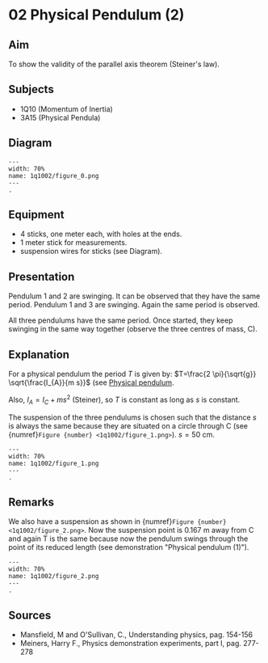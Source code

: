 # 02 Physical Pendulum (2)   
  
## Aim   
 To show the validity of the parallel axis theorem (Steiner's law).    
  
## Subjects   
* 1Q10 (Momentum of Inertia) 
* 3A15 (Physical Pendula)   

## Diagram
    
```{figure} figures/figure_0.png  
---  
width: 70%  
name: 1q1002/figure_0.png  
---  
. 
```
  
## Equipment   
 *  4 sticks, one meter each, with holes at the ends. 
 *  1 meter stick for measurements. 
 *  suspension wires for sticks (see Diagram).
    
  
## Presentation   
Pendulum 1 and 2 are swinging. It can be observed that they have the same period. Pendulum 1 and 3 are swinging. Again the same period is observed.

All three pendulums have the same period. Once started, they keep swinging in the same way together (observe the three centres of mass, C).
 
## Explanation   
For a physical pendulum the period $T$ is given by: $T=\frac{2 \pi}{\sqrt{g}} \sqrt{\frac{I_{A}}{m s}}$ (see [Physical pendulum](/book/3%20oscillations%20and%20waves/3A%20osc/3A15%20Physical%20Pendula/3A1501%20Physical%20Pendulum/3A1501.md).

Also, $I_{A}=I_{C}+m s^{2}$ (Steiner), so $T$ is constant as long as $s$ is constant.

The suspension of the three pendulums is chosen such that the distance $s$ is always the same because they are situated on a circle through $\mathrm{C}$ (see {numref}`Figure {number} <1q1002/figure_1.png>`). $s=50 \mathrm{~cm}$.

```{figure} figures/figure_1.png  
---  
width: 70%  
name: 1q1002/figure_1.png  
---  
. 
```

## Remarks   
We also have a suspension as shown in {numref}`Figure {number} <1q1002/figure_2.png>`. Now the suspension point is $0.167 \mathrm{~m}$ away from $\mathrm{C}$ and again $\mathrm{T}$ is the same because now the pendulum swings through the point of its reduced length (see demonstration "Physical pendulum (1)").   
 
```{figure} figures/figure_2.png  
---  
width: 70%  
name: 1q1002/figure_2.png  
---  
. 
```
  
## Sources
 *  Mansfield, M and O'Sullivan, C., Understanding physics, pag. 154-156 
 *  Meiners, Harry F., Physics demonstration experiments, part I, pag. 277-278
  